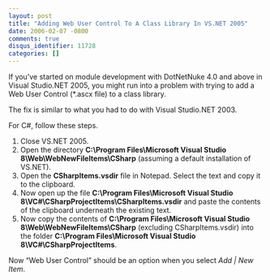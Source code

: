 ```yaml
---
layout: post
title: "Adding Web User Control To A Class Library In VS.NET 2005"
date: 2006-02-07 -0800
comments: true
disqus_identifier: 11728
categories: []
---
```

If you’ve started on module development with DotNetNuke 4.0 and above in
Visual Studio.NET 2005, you might run into a problem with trying to add
a Web User Control (\*.ascx file) to a class library.

The fix is similar to what you had to do with Visual Studio.NET 2003.

For C\#, follow these steps.

1.  Close VS.NET 2005.
2.  Open the directory **C:\\Program Files\\Microsoft Visual Studio
    8\\Web\\WebNewFileItems\\CSharp** (assuming a default installation
    of VS.NET).
3.  Open the **CSharpItems.vsdir** file in Notepad. Select the text and
    copy it to the clipboard.
4.  Now open up the file **C:\\Program Files\\Microsoft Visual Studio
    8\\VC\#\\CSharpProjectItems\\CSharpItems.vsdir** and paste the
    contents of the clipboard underneath the existing text.
5.  Now copy the contents of **C:\\Program Files\\Microsoft Visual
    Studio 8\\Web\\WebNewFileItems\\CSharp** (excluding
    CSharpItems.vsdir) into the folder **C:\\Program Files\\Microsoft
    Visual Studio 8\\VC\#\\CSharpProjectItems**.

Now “Web User Control” should be an option when you select *Add | New
Item*.


